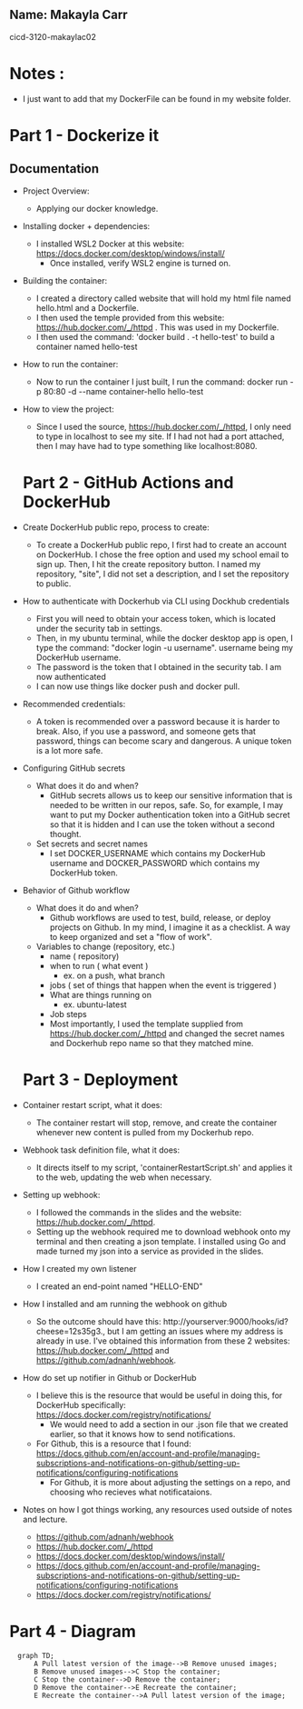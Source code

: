 ## Name: Makayla Carr
 cicd-3120-makaylac02

# Notes :
* I just want to add that my DockerFile can be found in my website folder. 

# Part 1 - Dockerize it
## Documentation

* Project Overview:
  * Applying our docker knowledge.
* Installing docker + dependencies:
  * I installed WSL2 Docker at this website: https://docs.docker.com/desktop/windows/install/
    * Once installed, verify WSL2 engine is turned on.
* Building the container: 
  * I created a directory called website that will hold my html file named hello.html and a Dockerfile.
  * I then used the temple provided from this website: https://hub.docker.com/_/httpd . This was used in my Dockerfile.
  * I then used the command: 'docker build . -t hello-test' to build a container named hello-test
* How to run the container: 
  * Now to run the container I just built, I run the command: docker run -p 80:80 -d --name container-hello hello-test
* How to view the project:
  * Since I used the source, https://hub.docker.com/_/httpd, I only need to type in localhost to see my site. If I had not had a port attached, then I may have had to type something like localhost:8080.


  # Part 2 - GitHub Actions and DockerHub
  
* Create DockerHub public repo, process to create:
  * To create a DockerHub public repo, I first had to create an account on DockerHub. I chose the free option and used my school email to sign up. Then, I hit the create repository button. I named my repository, "site", I did not set a description, and I set the repository to public. 
* How to authenticate with Dockerhub via CLI using Dockhub credentials
  * First you will need to obtain your access token, which is located under the security tab in settings.
  * Then, in my ubuntu terminal, while the docker desktop app is open, I type the command: "docker login -u username". username being my DockerHub username. 
  * The password is the token that I obtained in the security tab. I am now authenticated
  * I can now use things like docker push and docker pull.
* Recommended credentials: 
  * A token is recommended over a password because it is harder to break. Also, if you use a password, and someone gets that password, things can become scary and dangerous. A unique token is a lot more safe.
* Configuring GitHub secrets
  * What does it do and when?
    * GitHub secrets allows us to keep our sensitive information that is needed to be written in our repos, safe. So, for example, I may want to put my Docker authentication token into a GitHub secret so that it is hidden and I can use the token without a second thought. 
  * Set secrets and secret names
    * I set DOCKER_USERNAME which contains my DockerHub username and DOCKER_PASSWORD which contains my DockerHub token.
* Behavior of Github workflow
  * What does it do and when? 
    * Github workflows are used to test, build, release, or deploy projects on Github. In my mind, I imagine it as a checklist. A way to keep organized and set a "flow of work".
  * Variables to change (repository, etc.)
    * name ( repository)
    * when to run ( what event )
      * ex. on a push, what branch
    * jobs ( set of things that happen when the event is triggered ) 
    * What are things running on
      * ex. ubuntu-latest
    * Job steps 
    * Most importantly, I used the template supplied from https://hub.docker.com/_/httpd and changed the secret names and Dockerhub repo name so that they matched mine.

  # Part 3 - Deployment

* Container restart script, what it does:
  * The container restart will stop, remove, and create the container whenever new content is pulled from my Dockerhub repo.
* Webhook task definition file, what it does: 
  * It directs itself to my script, 'containerRestartScript.sh' and applies it to the web, updating the web when necessary. 
* Setting up webhook: 
  * I followed the commands in the slides and the website: https://hub.docker.com/_/httpd.
  * Setting up the webhook required me to download webhook onto my terminal and then creating a json template. I installed using Go and made turned my json into a service as provided in the slides. 
* How I created my own listener
  * I created an end-point named "HELLO-END"
* How I installed and am running the webhook on github
  * So the outcome should have this: http://yourserver:9000/hooks/id?cheese=12s35g3., but I am getting an issues where my address is already in use. I've obtained this information from these 2 websites: https://hub.docker.com/_/httpd and https://github.com/adnanh/webhook.
* How do set up notifier in Github or DockerHub
  * I believe this is the resource that would be useful in doing this, for DockerHub specifically: https://docs.docker.com/registry/notifications/
    * We would need to add a section in our .json file that we created earlier, so that it knows how to send notifications. 
  * For Github, this is a resource that I found: https://docs.github.com/en/account-and-profile/managing-subscriptions-and-notifications-on-github/setting-up-notifications/configuring-notifications
    * For Github, it is more about adjusting the settings on a repo, and choosing who recieves what notificataions.
    
* Notes on how I got things working, any resources used outside of notes and lecture.
  * https://github.com/adnanh/webhook
  * https://hub.docker.com/_/httpd
  * https://docs.docker.com/desktop/windows/install/
  * https://docs.github.com/en/account-and-profile/managing-subscriptions-and-notifications-on-github/setting-up-notifications/configuring-notifications
  * https://docs.docker.com/registry/notifications/


# Part 4 - Diagram
```mermaid
  graph TD;
      A Pull latest version of the image-->B Remove unused images;
      B Remove unused images-->C Stop the container;
      C Stop the container-->D Remove the container;
      D Remove the container-->E Recreate the container;
      E Recreate the container-->A Pull latest version of the image;
```
